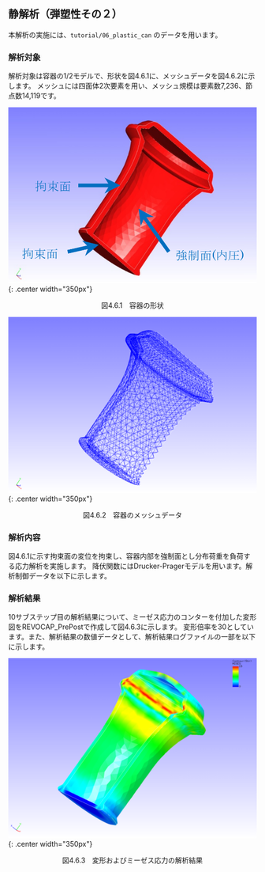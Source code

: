 ## 静解析（弾塑性その２）

本解析の実施には、`tutorial/06_plastic_can` のデータを用います。

### 解析対象

解析対象は容器の1/2モデルで、形状を図4.6.1に、メッシュデータを図4.6.2に示します。
メッシュには四面体2次要素を用い、メッシュ規模は要素数7,236、節点数14,119です。

![容器の形状](./media/tutorial06_01.png){: .center width="350px"}
<div style="text-align: center;">
図4.6.1　容器の形状
</div>

![容器のメッシュデータ](./media/tutorial06_02.png){: .center width="350px"}
<div style="text-align: center;">
図4.6.2　容器のメッシュデータ
</div>

### 解析内容

図4.6.1に示す拘束面の変位を拘束し、容器内部を強制面とし分布荷重を負荷する応力解析を実施します。
降伏関数にはDrucker-Pragerモデルを用います。解析制御データを以下に示します。

### 解析結果

10サブステップ目の解析結果について、ミーゼス応力のコンターを付加した変形図をREVOCAP_PrePostで作成して図4.6.3に示します。
変形倍率を30としています。また、解析結果の数値データとして、解析結果ログファイルの一部を以下に示します。

![変形およびミーゼス応力の解析結果](./media/tutorial06_03.png){: .center width="350px"}
<div style="text-align: center;">
図4.6.3　変形およびミーゼス応力の解析結果
</div>


